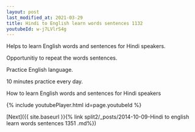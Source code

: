```yaml
---
layout: post
last_modified_at: 2021-03-29
title: Hindi to English learn words sentences 1132 
youtubeId: w-j7LVlrS4g
---
```

 
 
Helps to learn English words and sentences for Hindi speakers.

Opportunitiy to repeat the words sentences. 

Practice English language. 
 
10 minutes practice every day. 
 
How to learn English words and sentences for Hindi speakers 
 
{% include youtubePlayer.html id=page.youtubeId %}
 
 
[Next]({{ site.baseurl }}{% link  split2/_posts/2014-10-09-Hindi to english learn words sentences 1351 .md%})
 
